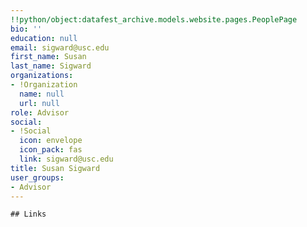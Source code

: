 ```yaml
---
!!python/object:datafest_archive.models.website.pages.PeoplePage
bio: ''
education: null
email: sigward@usc.edu
first_name: Susan
last_name: Sigward
organizations:
- !Organization
  name: null
  url: null
role: Advisor
social:
- !Social
  icon: envelope
  icon_pack: fas
  link: sigward@usc.edu
title: Susan Sigward
user_groups:
- Advisor
---
```


    ## Links
    